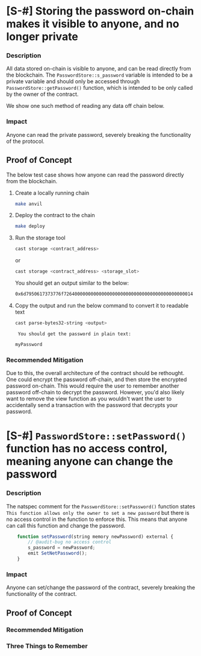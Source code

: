 # [S-#] Storing the password on-chain makes it visible to anyone, and no longer private

### Description
All data stored on-chain is visible to anyone, and can be read directly from the blockchain. The `PasswordStore::s_password` variable is intended to be a private variable and should only be accessed through `PasswordStore::getPassword()` function, which is intended to be only called by the owner of the contract.

We show one such method of reading any data off chain below.

### Impact 
Anyone can read the private password, severely breaking the functionality of the protocol.

## Proof of Concept
The below test case shows how anyone can read the password directly from the blockchain.

1. Create a locally running chain
    ```bash
    make anvil
    ```

2. Deploy the contract to the chain
    ```bash
    make deploy
    ```

3. Run the storage tool
    ```bash
    cast storage <contract_address>
    ```
    or
    ```bash
    cast storage <contract_address> <storage_slot>
    ```
    You should get an output similar to the below:
    ```bash
    0x6d7950617373776f726400000000000000000000000000000000000000000014
    ```

4. Copy the output and run the below command to convert it to readable text
    ```bash
    cast parse-bytes32-string <output>
    ```
        You should get the password in plain text:
    ```bash
    myPassword
    ```

### Recommended Mitigation
Due to this, the overall architecture of the contract should be rethought. One could encrypt the password off-chain, and then store the encrypted password on-chain. This would require the user to remember another password off-chain to decrypt the password. However, you'd also likely want to remove the view function as you wouldn't want the user to accidentally send a transaction with the password that decrypts your password.

# [S-#] `PasswordStore::setPassword()` function has no access control, meaning anyone can change the password

### Description
The natspec comment for the `PasswordStore::setPassword()` function states `This function allows only the owner to set a new password` but there is no access control in the function to enforce this. This means that anyone can call this function and change the password.
```javascript
    function setPassword(string memory newPassword) external {
        // @audit-bug no access control
        s_password = newPassword;
        emit SetNetPassword();
    }
```

### Impact 
Anyone can set/change the password of the contract, severely breaking the functionality of the contract.

## Proof of Concept

### Recommended Mitigation

### Three Things to Remember